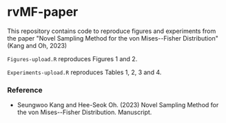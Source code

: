# rvMF-paper

This repository contains code to reproduce figures and experiments from the paper "Novel Sampling Method for the von Mises--Fisher Distribution" (Kang and Oh, 2023)

`Figures-upload.R` reproduces Figures 1 and 2.

`Experiments-upload.R` reproduces Tables 1, 2, 3 and 4.

### Reference

-   Seungwoo Kang and Hee-Seok Oh. (2023) Novel Sampling Method for the von Mises--Fisher Distribution. Manuscript.
